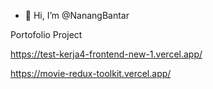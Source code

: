 - 👋 Hi, I’m @NanangBantar

Portofolio Project

https://test-kerja4-frontend-new-1.vercel.app/

https://movie-redux-toolkit.vercel.app/

<!---
NanangBantar/NanangBantar is a ✨ special ✨ repository because its `README.md` (this file) appears on your GitHub profile.
You can click the Preview link to take a look at your changes.
--->
